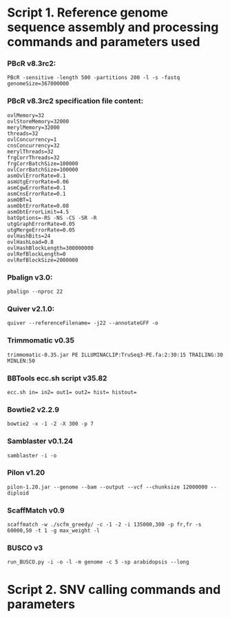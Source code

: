 # Script 1. Reference genome sequence assembly and processing commands and parameters used
### PBcR v8.3rc2:
```
PBcR -sensitive -length 500 -partitions 200 -l -s -fastq genomeSize=367000000
```

### PBcR v8.3rc2 specification file content:
```
ovlMemory=32
ovlStoreMemory=32000
merylMemory=32000
threads=32
ovlConcurrency=1
cnsConcurrency=32
merylThreads=32
frgCorrThreads=32
frgCorrBatchSize=100000
ovlCorrBatchSize=100000
asmOvlErrorRate=0.1
asmUtgErrorRate=0.06
asmCgwErrorRate=0.1
asmCnsErrorRate=0.1
asmOBT=1
asmObtErrorRate=0.08
asmObtErrorLimit=4.5
batOptions=-RS -NS -CS -SR -R
utgGraphErrorRate=0.05
utgMergeErrorRate=0.05
ovlHashBits=24
ovlHashLoad=0.8
ovlHashBlockLength=300000000
ovlRefBlockLength=0
ovlRefBlockSize=2000000
```
### Pbalign v3.0:
```
pbalign --nproc 22
```
### Quiver v2.1.0: 
```
quiver --referenceFilename= -j22 --annotateGFF -o 
```
### Trimmomatic v0.35
```
trimmomatic-0.35.jar PE ILLUMINACLIP:TruSeq3-PE.fa:2:30:15 TRAILING:30 MINLEN:50
```
### BBTools ecc.sh script v35.82
```
ecc.sh in= in2= out1= out2= hist= histout=
```
### Bowtie2 v2.2.9
```
bowtie2 -x -1 -2 -X 300 -p 7
```
### Samblaster v0.1.24
```
samblaster -i -o 
```
### Pilon v1.20
```
pilon-1.20.jar --genome --bam --output --vcf --chunksize 12000000 --diploid
```
### ScaffMatch v0.9
```
scaffmatch -w ./scfm_greedy/ -c -1 -2 -i 135000,300 -p fr,fr -s 60000,50 -t 1 -g max_weight -l
```
### BUSCO v3
```
run_BUSCO.py -i -o -l -m genome -c 5 -sp arabidopsis --long
```

# Script 2. SNV calling commands and parameters
